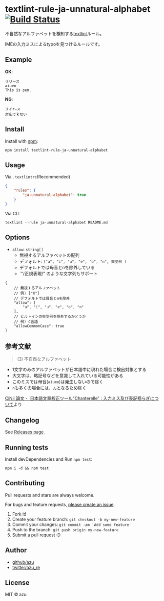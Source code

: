 # textlint-rule-ja-unnatural-alphabet [![Build Status](https://travis-ci.org/textlint-ja/textlint-rule-ja-unnatural-alphabet.svg?branch=master)](https://travis-ci.org/textlint-ja/textlint-rule-ja-unnatural-alphabet)

不自然なアルファベットを検知する[textlint](https://github.com/textlint/textlint "textlint")ルール。

IMEの入力ミスによるtypoを見つけるルールです。

## Example

**OK**:

```
リリース
aiueo
This is pen.
```

**NG**:

```
リイr−ス
対応でｋない
```

## Install

Install with [npm](https://www.npmjs.com/):

    npm install textlint-rule-ja-unnatural-alphabet

## Usage

Via `.textlintrc`(Recommended)

```json
{
    "rules": {
        "ja-unnatural-alphabet": true
    }
}
```

Via CLI

```
textlint --rule ja-unnatural-alphabet README.md
```

## Options

- `allow`: `string[]`
    - 無視するアルファベットの配列
    - デフォルト: `["a", "i", "u", "e", "o", "n", 典型例 ]`
    - デフォルトでは母音とnを除外している
    - `"/正規表現/" のような文字列もサポート

```json5
{
    // 無視するアルファベット
    // 例) ["X"]
    // デフォルトでは母音とnを除外
    "allow": [
        "a", "i", "u", "e", "o", "n"
    ],
    // ビルトインの典型例を除外するかどうか
    // 例) C言語
    "allowCommonCase": true
}
```

## 参考文献

> (3) 不自然なアルファベット

- 1文字のみのアルファベットが日本語中に現れた場合に検出対象とする
- 大文字は、略記号などを意識して入れている可能性がある
- このミスでは母音(`aiueo`)は発生しないので除く
- `n`も多くの場合には、`ん`となるため除く

[CiNii 論文 -  日本語文章校正ツール"Chanterelle" : 入力ミス及び表記揺らぎについて](http://ci.nii.ac.jp/naid/110002893543)より

## Changelog

See [Releases page](https://github.com/textlint-ja/textlint-rule-ja-unnatural-alphabet/releases).

## Running tests

Install devDependencies and Run `npm test`:

    npm i -d && npm test

## Contributing

Pull requests and stars are always welcome.

For bugs and feature requests, [please create an issue](https://github.com/textlint-ja/textlint-rule-ja-unnatural-alphabet/issues).

1. Fork it!
2. Create your feature branch: `git checkout -b my-new-feature`
3. Commit your changes: `git commit -am 'Add some feature'`
4. Push to the branch: `git push origin my-new-feature`
5. Submit a pull request :D

## Author

- [github/azu](https://github.com/azu)
- [twitter/azu_re](https://twitter.com/azu_re)

## License

MIT © azu
